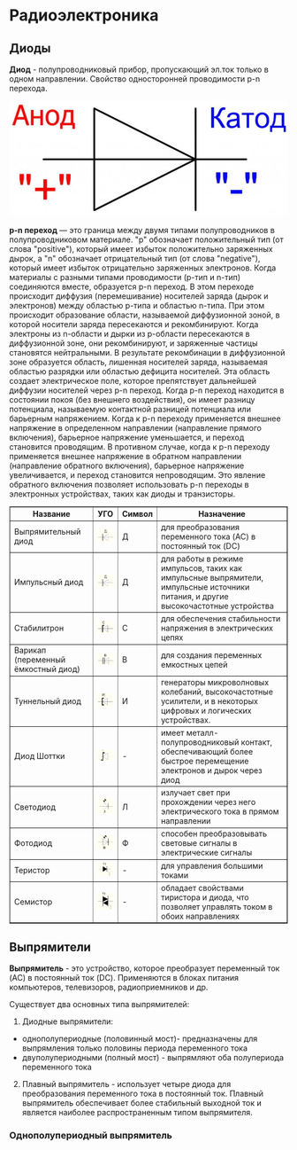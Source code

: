 # Радиоэлектроника

## Диоды

**Диод** - полупроводниковый прибор, пропускающий эл.ток только в одном направлении. Свойство односторонней проводимости p-n перехода.

<img src=pics/00.png>

**p-n переход** — это граница между двумя типами полупроводников в полупроводниковом материале. "p" обозначает положительный тип (от слова "positive"), который имеет избыток положительно заряженных дырок, а "n" обозначает отрицательный тип (от слова "negative"), который имеет избыток отрицательно заряженных электронов.
Когда материалы с разными типами проводимости (p-тип и n-тип) соединяются вместе, образуется p-n переход. В этом переходе происходит диффузия (перемешивание) носителей заряда (дырок и электронов) между областью p-типа и областью n-типа. При этом происходит образование области, называемой диффузионной зоной, в которой носители заряда пересекаются и рекомбинируют.
Когда электроны из n-области и дырки из p-области пересекаются в диффузионной зоне, они рекомбинируют, и заряженные частицы становятся нейтральными. В результате рекомбинации в диффузионной зоне образуется область, лишенная носителей заряда, называемая областью разрядки или областью дефицита носителей. Эта область создает электрическое поле, которое препятствует дальнейшей диффузии носителей через p-n переход.
Когда p-n переход находится в состоянии покоя (без внешнего воздействия), он имеет разницу потенциала, называемую контактной разницей потенциала или барьерным напряжением. Когда к p-n переходу применяется внешнее напряжение в определенном направлении (направление прямого включения), барьерное напряжение уменьшается, и переход становится проводящим. В противном случае, когда к p-n переходу применяется внешнее напряжение в обратном направлении (направление обратного включения), барьерное напряжение увеличивается, и переход становится непроводящим. Это явление обратного включения позволяет использовать p-n переходы в электронных устройствах, таких как диоды и транзисторы.


<table border=1>
<tr><th>Название</th><th>УГО</th><th>Символ</th><th>Назначение</th></tr>
<tr><td>Выпрямительный диод</td><td><img src=pics/01.png width=50></td><td>Д</td><td> для преобразования переменного тока (AC) в постоянный ток (DC)</td></tr>
<tr><td>Импульсный диод</td><td><img src=pics/01.png width=50></td><td>Д</td><td>для работы в режиме импульсов, таких как импульсные выпрямители, импульсные источники питания, и другие высокочастотные устройства</td></tr>
<tr><td>Стабилитрон</td><td><img src=pics/02.png width=50></td><td>С</td><td>для обеспечения стабильности напряжения в электрических цепях</td></tr>
<tr><td>Варикап (переменный ёмкостный диод)</td><td><img src=pics/03.png width=50></td><td>В</td><td>для создания переменных емкостных цепей</td></tr>
<tr><td>Туннельный диод</td><td><img src=pics/04.png width=50></td><td>И</td><td>генераторы микроволновых колебаний, высокочастотные усилители, и в некоторых цифровых и логических устройствах.</td></tr>
<tr><td>Диод Шоттки</td><td><img src=pics/05.png width=50></td><td>-</td><td> имеет металл-полупроводниковый контакт, обеспечивающий более быстрое перемещение электронов и дырок через диод</td></tr>
<tr><td>Светодиод</td><td><img src=pics/06.png width=50></td><td>Л</td><td>излучает свет при прохождении через него электрического тока в прямом направлении</td></tr>
<tr><td>Фотодиод</td><td><img src=pics/07.png width=50></td><td>Ф</td><td>способен преобразовывать световые сигналы в электрические сигналы</td></tr>
<tr><td>Теристор</td><td><img src=pics/08.png width=50></td><td>-</td><td>для управления большими токами</td></tr>
<tr><td>Семистор</td><td><img src=pics/09.png width=50></td><td>-</td><td>обладает свойствами тиристора и диода, что позволяет управлять током в обоих направлениях</td></tr>
</table>

## Выпрямители

**Выпрямитель** - это устройство, которое преобразует переменный ток (AC) в постоянный ток (DC). Применяются в блоках питания компьютеров, телевизоров, радиоприемников и др.

Существует два основных типа выпрямителей:

1. Диодные выпрямители:
- однополупериодные (половинный мост)- предназначены для выпрямления только половины периода переменного тока
- двуполупериодными (полный мост) - выпрямляют оба полупериода переменного тока

2. Плавный выпрямитель - использует четыре диода для преобразования переменного тока в постоянный ток.
Плавный выпрямитель обеспечивает более стабильный выходной ток и является наиболее распространенным типом выпрямителя.

### Однополупериодный выпрямитель